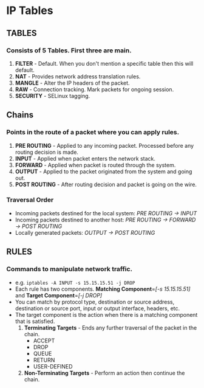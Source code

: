 # IP Tables

## TABLES
### Consists of 5 Tables. First three are main.
1. **FILTER** - Default. When you don't mention a specific table then this will default. 
2. **NAT** - Provides network address translation rules. 
3. **MANGLE** - Alter the IP headers of the packet.
4. **RAW** - Connection tracking. Mark packets for ongoing session.
5. **SECURITY** - SELinux tagging. 

## Chains
### Points in the route of a packet where you can apply rules. 
1. **PRE ROUTING** - Applied to any incoming packet. Processed before any routing decision is made.
2. **INPUT** - Applied when packet enters the network stack.
3. **FORWARD** - Applied when packet is routed through the system.
4. **OUTPUT** - Applied to the packet originated from the system and going out.
5. **POST ROUTING** - After routing decision and packet is going on the wire.

### Traversal Order
- Incoming packets destined for the local system: *PRE ROUTING -> INPUT*
- Incoming packets destined to another host: *PRE ROUTING -> FORWARD -> POST ROUTING*
- Locally generated packets: *OUTPUT -> POST ROUTING*

## RULES
### Commands to manipulate network traffic.
- e.g. `iptables -A INPUT -s 15.15.15.51 -j DROP`
- Each rule has two components. **Matching Component**=*[-s 15.15.15.51]* and **Target Component**=*[-j DROP]*
- You can match by protocol type, destination or source address, destination or source port, input or output interface, headers, etc.
- The target component is the action when there is a matching component that is satisfied.
  1. **Terminating Targets** - Ends any further traversal of the packet in the chain.
     - ACCEPT
     - DROP
     - QUEUE
     - RETURN
     - USER-DEFINED
  2. **Non-Terminating Targets** - Perform an action then continue the chain. 